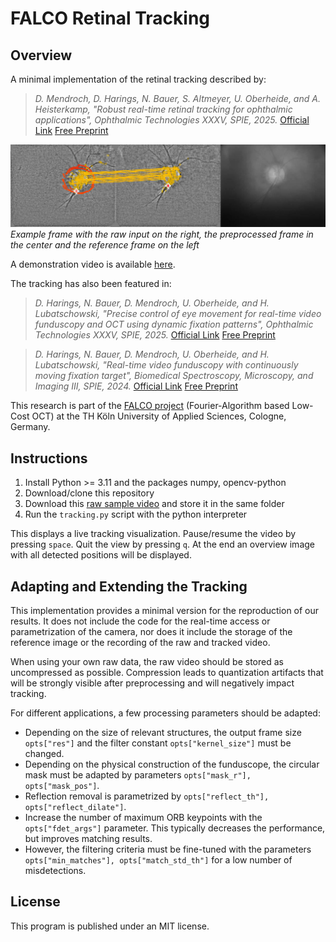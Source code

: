 # FALCO Retinal Tracking

## Overview

A minimal implementation of the retinal tracking described by:

> *D. Mendroch, D. Harings, N. Bauer, S. Altmeyer, U. Oberheide, and A. Heisterkamp, "Robust real-time retinal tracking for ophthalmic applications", Ophthalmic Technologies XXXV, SPIE, 2025.* [Official Link](https://doi.org/10.1117/12.3047657) [Free Preprint](https://nbn-resolving.org/urn:nbn:de:hbz:832-epub4-29761)


![Examplary tracking video frame](./example_frame.jpg)
*Example frame with the raw input on the right, the preprocessed frame in the center and the reference frame on the left*


A demonstration video is available [here](https://figshare.com/articles/media/FALCO_Retinal_Tracking_-_Demonstration_Videos/28053002?file=51272465).

The tracking has also been featured in:

> *D. Harings, N. Bauer, D. Mendroch, U. Oberheide, and H. Lubatschowski, "Precise control of eye movement for real-time video funduscopy and OCT using dynamic fixation patterns", Ophthalmic Technologies XXXV, SPIE, 2025.* [Official Link](https://doi.org/10.1117/12.3039573) [Free Preprint](https://nbn-resolving.org/urn:nbn:de:hbz:832-epub4-29752)

> *D. Harings, N. Bauer, D. Mendroch, U. Oberheide, and H. Lubatschowski, "Real-time video funduscopy with continuously moving fixation target", Biomedical Spectroscopy, Microscopy, and Imaging III, SPIE, 2024.* [Official Link](https://doi.org/10.1117/12.3017223) [Free Preprint](https://nbn-resolving.org/urn:nbn:de:hbz:832-epub4-27891)

This research is part of the [FALCO project](https://www.th-koeln.de/informations-medien-und-elektrotechnik/institute/aoe/forschungsprojekt-falco_101841.php) (Fourier-Algorithm based Low-Cost OCT) at the TH Köln University of Applied Sciences, Cologne, Germany.


## Instructions

1. Install Python >= 3.11 and the packages numpy, opencv-python
2. Download/clone this repository
3. Download this [raw sample video](https://figshare.com/articles/media/FALCO_Retinal_Tracking_-_Example_Raw_File/28052897?file=51271970) and store it in the same folder
4. Run the `tracking.py` script with the python interpreter

This displays a live tracking visualization.
Pause/resume the video by pressing `space`. Quit the view by pressing `q`.
At the end an overview image with all detected positions will be displayed.

## Adapting and Extending the Tracking

This implementation provides a minimal version for the reproduction of our results.
It does not include the code for the real-time access or parametrization of the camera, nor does it include the storage of the reference image or the recording of the raw and tracked video.

When using your own raw data, the raw video should be stored as uncompressed as possible.
Compression leads to quantization artifacts that will be strongly visible after preprocessing and will negatively impact tracking.

For different applications, a few processing parameters should be adapted:
* Depending on the size of relevant structures, the output frame size `opts["res"]` and the filter constant `opts["kernel_size"]` must be changed.
* Depending on the physical construction of the funduscope, the circular mask must be adapted by parameters `opts["mask_r"], opts["mask_pos"]`.
* Reflection removal is parametrized by `opts["reflect_th"], opts["reflect_dilate"]`.
* Increase the number of maximum ORB keypoints with the `opts["fdet_args"]` parameter.
  This typically decreases the performance, but improves matching results.
* However, the filtering criteria must be fine-tuned with the parameters `opts["min_matches"], opts["match_std_th"]` for a low number of misdetections.


## License

This program is published under an MIT license.

